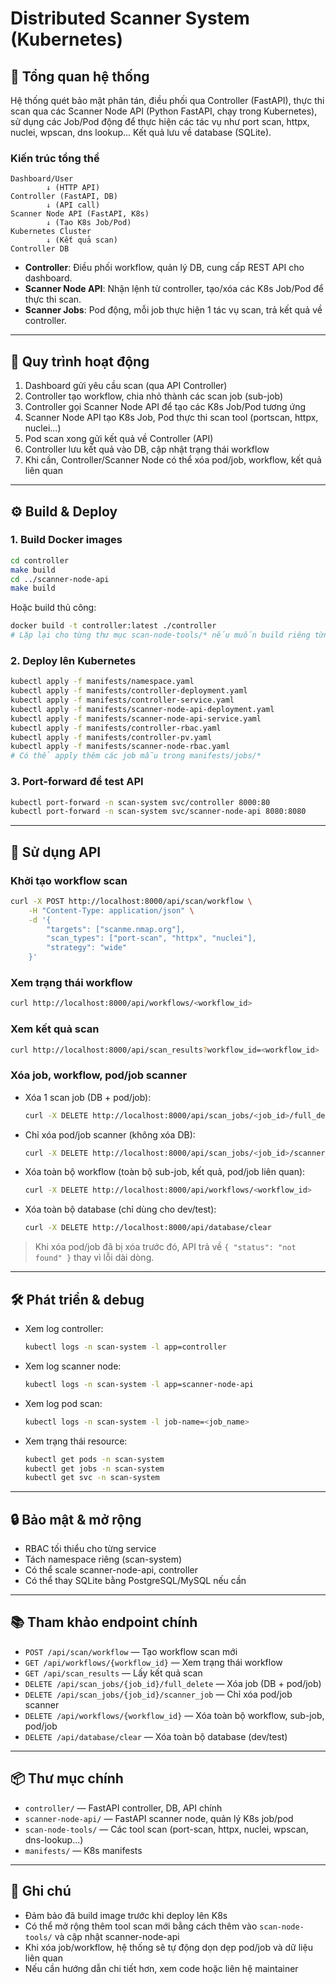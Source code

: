 # Distributed Scanner System (Kubernetes)

## 📝 Tổng quan hệ thống

Hệ thống quét bảo mật phân tán, điều phối qua Controller (FastAPI), thực thi scan qua các Scanner Node API (Python FastAPI, chạy trong Kubernetes), sử dụng các Job/Pod động để thực hiện các tác vụ như port scan, httpx, nuclei, wpscan, dns lookup... Kết quả lưu về database (SQLite).

### Kiến trúc tổng thể

```
Dashboard/User
		↓ (HTTP API)
Controller (FastAPI, DB)
		↓ (API call)
Scanner Node API (FastAPI, K8s)
		↓ (Tạo K8s Job/Pod)
Kubernetes Cluster
		↓ (Kết quả scan)
Controller DB
```

- **Controller**: Điều phối workflow, quản lý DB, cung cấp REST API cho dashboard.
- **Scanner Node API**: Nhận lệnh từ controller, tạo/xóa các K8s Job/Pod để thực thi scan.
- **Scanner Jobs**: Pod động, mỗi job thực hiện 1 tác vụ scan, trả kết quả về controller.

---

## 🚦 Quy trình hoạt động

1. Dashboard gửi yêu cầu scan (qua API Controller)
2. Controller tạo workflow, chia nhỏ thành các scan job (sub-job)
3. Controller gọi Scanner Node API để tạo các K8s Job/Pod tương ứng
4. Scanner Node API tạo K8s Job, Pod thực thi scan tool (portscan, httpx, nuclei...)
5. Pod scan xong gửi kết quả về Controller (API)
6. Controller lưu kết quả vào DB, cập nhật trạng thái workflow
7. Khi cần, Controller/Scanner Node có thể xóa pod/job, workflow, kết quả liên quan

---

## ⚙️ Build & Deploy

### 1. Build Docker images

```bash
cd controller
make build
cd ../scanner-node-api
make build
```

Hoặc build thủ công:
```bash
docker build -t controller:latest ./controller
# Lặp lại cho từng thư mục scan-node-tools/* nếu muốn build riêng từng tool
```

### 2. Deploy lên Kubernetes

```bash
kubectl apply -f manifests/namespace.yaml
kubectl apply -f manifests/controller-deployment.yaml
kubectl apply -f manifests/controller-service.yaml
kubectl apply -f manifests/scanner-node-api-deployment.yaml
kubectl apply -f manifests/scanner-node-api-service.yaml
kubectl apply -f manifests/controller-rbac.yaml
kubectl apply -f manifests/controller-pv.yaml
kubectl apply -f manifests/scanner-node-rbac.yaml
# Có thể apply thêm các job mẫu trong manifests/jobs/*
```

### 3. Port-forward để test API

```bash
kubectl port-forward -n scan-system svc/controller 8000:80
kubectl port-forward -n scan-system svc/scanner-node-api 8080:8080
```

---

## 🚀 Sử dụng API

### Khởi tạo workflow scan
```bash
curl -X POST http://localhost:8000/api/scan/workflow \
	-H "Content-Type: application/json" \
	-d '{
		"targets": ["scanme.nmap.org"],
		"scan_types": ["port-scan", "httpx", "nuclei"],
		"strategy": "wide"
	}'
```

### Xem trạng thái workflow
```bash
curl http://localhost:8000/api/workflows/<workflow_id>
```

### Xem kết quả scan
```bash
curl http://localhost:8000/api/scan_results?workflow_id=<workflow_id>
```

### Xóa job, workflow, pod/job scanner

- Xóa 1 scan job (DB + pod/job):
	```bash
	curl -X DELETE http://localhost:8000/api/scan_jobs/<job_id>/full_delete
	```
- Chỉ xóa pod/job scanner (không xóa DB):
	```bash
	curl -X DELETE http://localhost:8000/api/scan_jobs/<job_id>/scanner_job
	```
- Xóa toàn bộ workflow (toàn bộ sub-job, kết quả, pod/job liên quan):
	```bash
	curl -X DELETE http://localhost:8000/api/workflows/<workflow_id>
	```
- Xóa toàn bộ database (chỉ dùng cho dev/test):
	```bash
	curl -X DELETE http://localhost:8000/api/database/clear
	```

> Khi xóa pod/job đã bị xóa trước đó, API trả về `{ "status": "not found" }` thay vì lỗi dài dòng.

---

## 🛠️ Phát triển & debug

- Xem log controller:
	```bash
	kubectl logs -n scan-system -l app=controller
	```
- Xem log scanner node:
	```bash
	kubectl logs -n scan-system -l app=scanner-node-api
	```
- Xem log pod scan:
	```bash
	kubectl logs -n scan-system -l job-name=<job_name>
	```
- Xem trạng thái resource:
	```bash
	kubectl get pods -n scan-system
	kubectl get jobs -n scan-system
	kubectl get svc -n scan-system
	```

---

## 🔒 Bảo mật & mở rộng

- RBAC tối thiểu cho từng service
- Tách namespace riêng (scan-system)
- Có thể scale scanner-node-api, controller
- Có thể thay SQLite bằng PostgreSQL/MySQL nếu cần

---

## 📚 Tham khảo endpoint chính

- `POST /api/scan/workflow` — Tạo workflow scan mới
- `GET /api/workflows/{workflow_id}` — Xem trạng thái workflow
- `GET /api/scan_results` — Lấy kết quả scan
- `DELETE /api/scan_jobs/{job_id}/full_delete` — Xóa job (DB + pod/job)
- `DELETE /api/scan_jobs/{job_id}/scanner_job` — Chỉ xóa pod/job scanner
- `DELETE /api/workflows/{workflow_id}` — Xóa toàn bộ workflow, sub-job, pod/job
- `DELETE /api/database/clear` — Xóa toàn bộ database (dev/test)

---

## 📦 Thư mục chính

- `controller/` — FastAPI controller, DB, API chính
- `scanner-node-api/` — FastAPI scanner node, quản lý K8s job/pod
- `scan-node-tools/` — Các tool scan (port-scan, httpx, nuclei, wpscan, dns-lookup...)
- `manifests/` — K8s manifests

---

## 📝 Ghi chú

- Đảm bảo đã build image trước khi deploy lên K8s
- Có thể mở rộng thêm tool scan mới bằng cách thêm vào `scan-node-tools/` và cập nhật scanner-node-api
- Khi xóa job/workflow, hệ thống sẽ tự động dọn dẹp pod/job và dữ liệu liên quan
- Nếu cần hướng dẫn chi tiết hơn, xem code hoặc liên hệ maintainer
